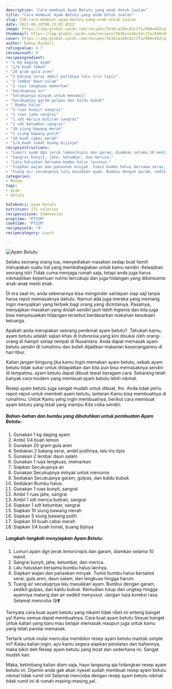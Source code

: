 ```yaml
---
description: "Cara membuat Ayam Betutu yang enak Untuk Jualan"
title: "Cara membuat Ayam Betutu yang enak Untuk Jualan"
slug: 530-cara-membuat-ayam-betutu-yang-enak-untuk-jualan
date: 2021-06-28T06:13:03.852Z
image: https://img-global.cpcdn.com/recipes/5b3bca1dbc82c2fa/680x482cq70/ayam-betutu-foto-resep-utama.jpg
thumbnail: https://img-global.cpcdn.com/recipes/5b3bca1dbc82c2fa/680x482cq70/ayam-betutu-foto-resep-utama.jpg
cover: https://img-global.cpcdn.com/recipes/5b3bca1dbc82c2fa/680x482cq70/ayam-betutu-foto-resep-utama.jpg
author: Danny Russell
ratingvalue: 4.7
reviewcount: 9
recipeingredient:
- "1 kg daging ayam"
- "1/4 buah lemon"
- "20 gram gula aren"
- "2 batang serai ambil putihnya lalu iris tipis"
- "2 lembar daun salam"
- "1 ruas lengkuas memarkan"
- "Secukupnya air"
- "Secukupnya minyak untuk menumis"
- "Secukupnya garam gulpas dan kaldu bubuk"
- " Bumbu halus"
- "1 ruas kunyit sangrai"
- "1 ruas jahe sangrai"
- "1 sdt merica butiran sangrai"
- "1 sdt ketumbar sangrai"
- "10 siung bawang merah"
- "5 siung bawang putih"
- "10 buah cabai merah"
- "1/4 buah tomat buang bijinya"
recipeinstructions:
- "Lumuri ayam dgn jeruk lemon/nipis dan garam, diamkan selama 10 menit."
- "Sangrai kunyit, jahe, ketumbar, dan merica."
- "Lalu haluskan bersama bumbu halus lainnya."
- "Siapkan wajan dan panaskan minyak. Tumis bumbu halus bersama serai, gula aren, daun salam, dan lengkuas hingga harum."
- "Tuang air secukupnya lalu masukkan ayam. Bumbui dengan garam, sedikit gulpas, dan kaldu bubuk. Kemudian tutup dan ungkep hingga ayamnya matang dan air sedikit menyusut. Jangan lupa koreksi rasa. Selamat mencoba 😘❣️"
categories:
- Resep
tags:
- ayam
- betutu

katakunci: ayam betutu 
nutrition: 171 calories
recipecuisine: Indonesian
preptime: "PT35M"
cooktime: "PT52M"
recipeyield: "4"
recipecategory: Lunch

---
```



![Ayam Betutu](https://img-global.cpcdn.com/recipes/5b3bca1dbc82c2fa/680x482cq70/ayam-betutu-foto-resep-utama.jpg)

Selaku seorang orang tua, menyediakan masakan sedap buat famili merupakan suatu hal yang membahagiakan untuk kamu sendiri. Kewajiban seorang istri Tidak cuma menjaga rumah saja, tetapi anda juga harus memastikan keperluan nutrisi tercukupi dan juga hidangan yang dikonsumsi anak-anak mesti enak.

Di era  saat ini, anda sebenarnya bisa mengorder santapan siap saji tanpa harus repot memasaknya dahulu. Namun ada juga mereka yang memang ingin menyajikan yang terbaik bagi orang yang dicintainya. Pasalnya, menyajikan masakan yang diolah sendiri jauh lebih higienis dan kita juga bisa menyesuaikan hidangan tersebut berdasarkan makanan kesukaan keluarga. 



Apakah anda merupakan seorang penikmat ayam betutu?. Tahukah kamu, ayam betutu adalah sajian khas di Indonesia yang kini disukai oleh orang-orang di hampir setiap tempat di Nusantara. Anda dapat memasak ayam betutu sendiri di rumahmu dan boleh dijadikan makanan kesenanganmu di hari libur.

Kalian jangan bingung jika kamu ingin memakan ayam betutu, sebab ayam betutu tidak sukar untuk didapatkan dan kita pun bisa memasaknya sendiri di tempatmu. ayam betutu dapat dibuat lewat beragam cara. Sekarang telah banyak cara modern yang membuat ayam betutu lebih nikmat.

Resep ayam betutu juga sangat mudah untuk dibuat, lho. Anda tidak perlu repot-repot untuk membeli ayam betutu, lantaran Kamu bisa membuatnya di rumahmu. Untuk Kamu yang ingin membuatnya, berikut cara membuat ayam betutu yang lezat yang mampu Kita coba sendiri.

<!--inarticleads1-->

##### Bahan-bahan dan bumbu yang dibutuhkan untuk pembuatan Ayam Betutu:

1. Gunakan 1 kg daging ayam
1. Ambil 1/4 buah lemon
1. Gunakan 20 gram gula aren
1. Sediakan 2 batang serai, ambil putihnya, lalu iris tipis
1. Gunakan 2 lembar daun salam
1. Gunakan 1 ruas lengkuas, memarkan
1. Siapkan Secukupnya air
1. Gunakan Secukupnya minyak untuk menumis
1. Sediakan Secukupnya garam, gulpas, dan kaldu bubuk
1. Sediakan  Bumbu halus:
1. Gunakan 1 ruas kunyit, sangrai
1. Ambil 1 ruas jahe, sangrai
1. Ambil 1 sdt merica butiran, sangrai
1. Siapkan 1 sdt ketumbar, sangrai
1. Siapkan 10 siung bawang merah
1. Siapkan 5 siung bawang putih
1. Siapkan 10 buah cabai merah
1. Siapkan 1/4 buah tomat, buang bijinya




<!--inarticleads2-->

##### Langkah-langkah menyiapkan Ayam Betutu:

1. Lumuri ayam dgn jeruk lemon/nipis dan garam, diamkan selama 10 menit.
1. Sangrai kunyit, jahe, ketumbar, dan merica.
1. Lalu haluskan bersama bumbu halus lainnya.
1. Siapkan wajan dan panaskan minyak. Tumis bumbu halus bersama serai, gula aren, daun salam, dan lengkuas hingga harum.
1. Tuang air secukupnya lalu masukkan ayam. Bumbui dengan garam, sedikit gulpas, dan kaldu bubuk. Kemudian tutup dan ungkep hingga ayamnya matang dan air sedikit menyusut. Jangan lupa koreksi rasa. Selamat mencoba 😘❣️




Ternyata cara buat ayam betutu yang nikamt tidak ribet ini enteng banget ya! Kamu semua dapat membuatnya. Cara buat ayam betutu Sesuai banget untuk kalian yang baru mau belajar memasak maupun juga untuk kamu yang telah pandai memasak.

Tertarik untuk mulai mencoba membikin resep ayam betutu mantab simple ini? Kalau kalian ingin, ayo kamu segera siapkan peralatan dan bahannya, maka bikin deh Resep ayam betutu yang lezat dan sederhana ini. Sangat mudah kan. 

Maka, ketimbang kalian diam saja, hayo langsung aja hidangkan resep ayam betutu ini. Dijamin anda gak akan nyesel sudah membuat resep ayam betutu nikmat tidak rumit ini! Selamat mencoba dengan resep ayam betutu nikmat tidak rumit ini di rumah masing-masing,ya!.

